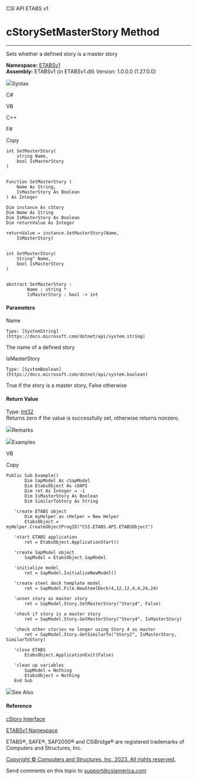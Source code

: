 ﻿

CSI API ETABS v1

# cStorySetMasterStory Method  
  
---  
  
Sets whether a defined story is a master story

**Namespace:** [ETABSv1](2780f1b8-2033-5289-2298-1cdb2a7508d9.htm)  
**Assembly:** ETABSv1 (in ETABSv1.dll) Version: 1.0.0.0 (1.27.0.0)

![](../icons/SectionExpanded.png)Syntax

C#

VB

C++

F#

Copy

    
    
    int SetMasterStory(
    	string Name,
    	bool IsMasterStory
    )
    
    
    Function SetMasterStory ( 
    	Name As String,
    	IsMasterStory As Boolean
    ) As Integer
    
    Dim instance As cStory
    Dim Name As String
    Dim IsMasterStory As Boolean
    Dim returnValue As Integer
    
    returnValue = instance.SetMasterStory(Name, 
    	IsMasterStory)
    
    
    int SetMasterStory(
    	String^ Name, 
    	bool IsMasterStory
    )
    
    
    abstract SetMasterStory : 
            Name : string * 
            IsMasterStory : bool -> int 
    

#### Parameters

Name

    Type: [SystemString](https://docs.microsoft.com/dotnet/api/system.string)  
The name of a defined story

IsMasterStory

    Type: [SystemBoolean](https://docs.microsoft.com/dotnet/api/system.boolean)  
True if the story is a master story, False otherwise

#### Return Value

Type: [Int32](https://docs.microsoft.com/dotnet/api/system.int32)  
Returns zero if the value is successfully set, otherwise returns nonzero.

![](../icons/SectionExpanded.png)Remarks

![](../icons/SectionExpanded.png)Examples

VB

Copy

    
    
    Public Sub Example()
           Dim SapModel As cSapModel
           Dim EtabsObject As cOAPI
           Dim ret As Integer = -1
           Dim IsMasterStory As Boolean
           Dim SimilarToStory As String
    
       'create ETABS object
           Dim myHelper as cHelper = New Helper
           EtabsObject = myHelper.CreateObjectProgID("CSI.ETABS.API.ETABSObject")
    
       'start ETABS application
           ret = EtabsObject.ApplicationStart()
    
       'create SapModel object
           SapModel = EtabsObject.SapModel
    
       'initialize model
           ret = SapModel.InitializeNewModel()
    
       'create steel deck template model
           ret = SapModel.File.NewSteelDeck(4,12,12,4,4,24,24)
    
       'unset story as master story
           ret = SapModel.Story.SetMasterStory("Story4", False)
    
       'check if story is a master story
           ret = SapModel.Story.GetMasterStory("Story4", IsMasterStory)
    
       'check other stories no longer using Story 4 as master
           ret = SapModel.Story.GetSimilarTo("Story2", IsMasterStory, SimilarToStory)
    
       'close ETABS
           EtabsObject.ApplicationExit(False)
    
       'clean up variables
           SapModel = Nothing
           EtabsObject = Nothing
       End Sub

![](../icons/SectionExpanded.png)See Also

#### Reference

[cStory Interface](1683ba07-55f5-11ab-520a-fc7bab96a41c.htm)

[ETABSv1 Namespace](2780f1b8-2033-5289-2298-1cdb2a7508d9.htm)

ETABS®, SAFE®, SAP2000® and CSiBridge® are registered trademarks of Computers
and Structures, Inc.  

[Copyright © Computers and Structures, Inc. 2023. All rights
reserved.](http://www.csiamerica.com)

Send comments on this topic to
[support@csiamerica.com](mailto:support%40csiamerica.com?Subject=CSI%20API%20ETABS%20v1)

